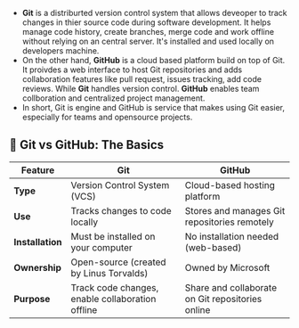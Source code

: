- **Git** is a distriburted version control system that allows deveoper to track changes in thier source code during software development. It helps manage code history, create branches, merge code and work offline without relying on an central server. It's installed and used locally on developers machine.
- On the other hand, **GitHub** is a cloud based platform build on top of Git. It proivdes a web interface to host Git repositories and adds collaboration features like pull request, issues tracking, add code reviews. While **Git** handles version control. **GitHub** enables team collboration and centralized project management. 
- In short, Git is engine and GitHub is service that makes using Git easier, especially for teams and opensource projects.

## 🔧 Git vs GitHub: The Basics

| Feature       | Git                                          | GitHub                                      |
|---------------|----------------------------------------------|----------------------------------------------|
| **Type**      | Version Control System (VCS)                 | Cloud-based hosting platform                 |
| **Use**       | Tracks changes to code locally               | Stores and manages Git repositories remotely |
| **Installation** | Must be installed on your computer        | No installation needed (web-based)           |
| **Ownership** | Open-source (created by Linus Torvalds)      | Owned by Microsoft                           |
| **Purpose**   | Track code changes, enable collaboration offline | Share and collaborate on Git repositories online |
